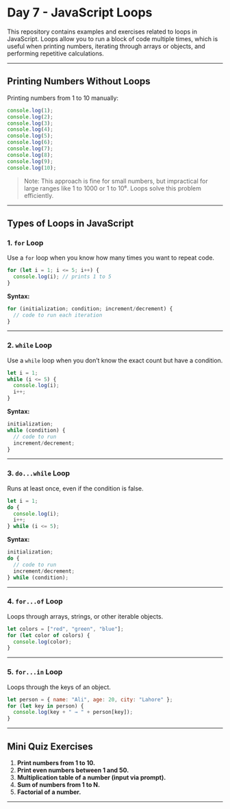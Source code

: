 
# Day 7 - JavaScript Loops 

This repository contains examples and exercises related to loops in JavaScript. Loops allow you to run a block of code multiple times, which is useful when printing numbers, iterating through arrays or objects, and performing repetitive calculations.

---

## Printing Numbers Without Loops

Printing numbers from 1 to 10 manually:

```javascript
console.log(1);
console.log(2);
console.log(3);
console.log(4);
console.log(5);
console.log(6);
console.log(7);
console.log(8);
console.log(9);
console.log(10);
````

> Note: This approach is fine for small numbers, but impractical for large ranges like 1 to 1000 or 1 to 10⁶. Loops solve this problem efficiently.

---

## Types of Loops in JavaScript

### 1. `for` Loop

Use a `for` loop when you know how many times you want to repeat code.

```javascript
for (let i = 1; i <= 5; i++) {
  console.log(i); // prints 1 to 5
}
```

**Syntax:**

```javascript
for (initialization; condition; increment/decrement) {
  // code to run each iteration
}
```

---

### 2. `while` Loop

Use a `while` loop when you don’t know the exact count but have a condition.

```javascript
let i = 1;
while (i <= 5) {
  console.log(i);
  i++;
}
```

**Syntax:**

```javascript
initialization;
while (condition) {
  // code to run
  increment/decrement;
}
```

---

### 3. `do...while` Loop

Runs at least once, even if the condition is false.

```javascript
let i = 1;
do {
  console.log(i);
  i++;
} while (i <= 5);
```

**Syntax:**

```javascript
initialization;
do {
  // code to run
  increment/decrement;
} while (condition);
```

---

### 4. `for...of` Loop

Loops through arrays, strings, or other iterable objects.

```javascript
let colors = ["red", "green", "blue"];
for (let color of colors) {
  console.log(color);
}
```

---

### 5. `for...in` Loop

Loops through the keys of an object.

```javascript
let person = { name: "Ali", age: 20, city: "Lahore" };
for (let key in person) {
  console.log(key + " → " + person[key]);
}
```

---

## Mini Quiz Exercises

1. **Print numbers from 1 to 10.**
2. **Print even numbers between 1 and 50.**
3. **Multiplication table of a number (input via prompt).**
4. **Sum of numbers from 1 to N.**
5. **Factorial of a number.**


---
